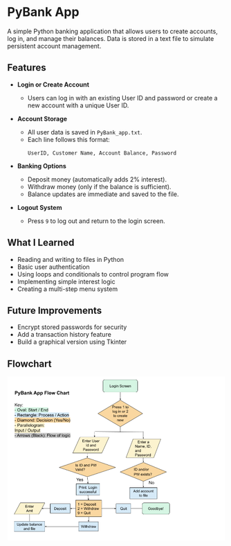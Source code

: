 # PyBank App

A simple Python banking application that allows users to create accounts, log in, and manage their balances. Data is stored in a text file to simulate persistent account management.

## Features

- **Login or Create Account**
  - Users can log in with an existing User ID and password or create a new account with a unique User ID.

- **Account Storage**
  - All user data is saved in `PyBank_app.txt`.
  - Each line follows this format:
    ```
    UserID, Customer Name, Account Balance, Password
    ```

- **Banking Options**
  - Deposit money (automatically adds 2% interest).
  - Withdraw money (only if the balance is sufficient).
  - Balance updates are immediate and saved to the file.

- **Logout System**
  - Press `9` to log out and return to the login screen.

## What I Learned

- Reading and writing to files in Python
- Basic user authentication
- Using loops and conditionals to control program flow
- Implementing simple interest logic
- Creating a multi-step menu system

## Future Improvements

- Encrypt stored passwords for security
- Add a transaction history feature
- Build a graphical version using Tkinter

## Flowchart

![App Flowchart](images/pybank-app-flowchart.png)

